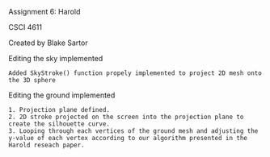 Assignment 6: Harold

CSCI 4611

Created by Blake Sartor

Editing the sky implemented

    Added SkyStroke() function propely implemented to project 2D mesh onto the 3D sphere

Editing the ground implemented

    1. Projection plane defined.
    2. 2D stroke projected on the screen into the projection plane to create the silhouette curve.
    3. Looping through each vertices of the ground mesh and adjusting the y-value of each vertex according to our algorithm presented in the Harold reseach paper.
